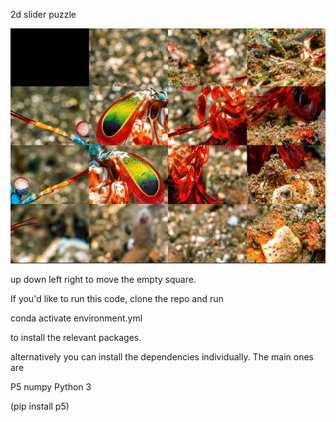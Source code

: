 2d slider puzzle 

![video](/slider_video.gif)

up down left right to move the empty square.


If you'd like to run this code, clone the repo and run 

conda activate environment.yml

to install the relevant packages.

alternatively you can install the dependencies individually. The main ones are

P5
numpy
Python 3

(pip install p5)
